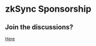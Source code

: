 # zkSync Sponsorship

## Join the discussions?

[Here](https://github.com/Cyfrin/foundry-full-course-cu/discussions)

